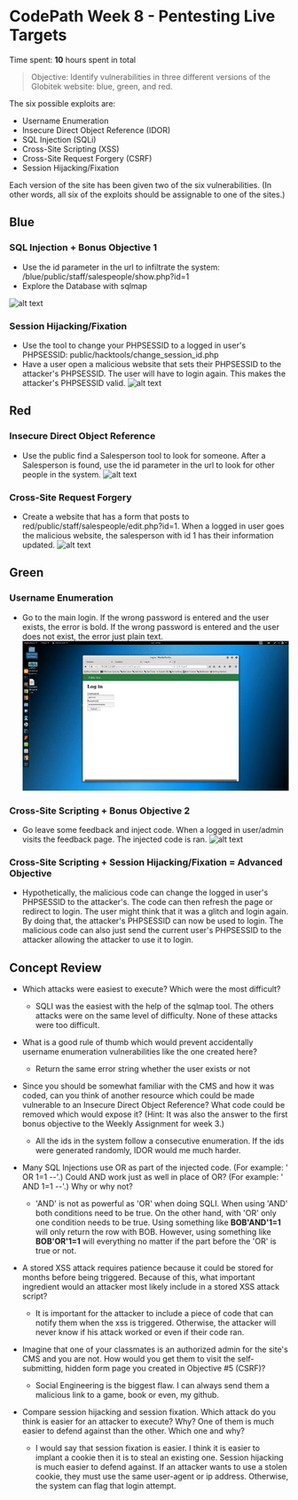 # CodePath Week 8 - Pentesting Live Targets
Time spent: **10** hours spent in total

> Objective: Identify vulnerabilities in three different versions of the Globitek website: blue, green, and red.

The six possible exploits are:
* Username Enumeration
* Insecure Direct Object Reference (IDOR)
* SQL Injection (SQLi)
* Cross-Site Scripting (XSS)
* Cross-Site Request Forgery (CSRF)
* Session Hijacking/Fixation

Each version of the site has been given two of the six vulnerabilities. (In other words, all six of the exploits should be assignable to one of the sites.)


## Blue
### SQL Injection + Bonus Objective 1
* Use the id parameter in the url to infiltrate the system: /blue/public/staff/salespeople/show.php?id=1 
* Explore the Database with sqlmap

![alt text](https://github.com/bdinhle/CodePath-Week-8/blob/master/Demo/SQLI.gif "SQLI Demo")

### Session Hijacking/Fixation
* Use the tool to change your PHPSESSID to a logged in user's PHPSESSID: public/hacktools/change_session_id.php
* Have a user open a malicious website that sets their PHPSESSID to the attacker's PHPSESSID. The user will have to login again. This makes the attacker's PHPSESSID valid.
![alt text](https://github.com/bdinhle/CodePath-Week-8/blob/master/Demo/SessionHijacking.gif "Session Demo")

## Red
### Insecure Direct Object Reference
* Use the public find a Salesperson tool to look for someone. After a Salesperson is found, use the id parameter in the url to look for other people in the system.
![alt text](https://github.com/bdinhle/CodePath-Week-8/blob/master/Demo/IDOR.gif "Insecure Direct Object Reference Demo")

### Cross-Site Request Forgery
* Create a website that has a form that posts to red/public/staff/salespeople/edit.php?id=1. When a logged in user goes the malicious website, the salesperson with id 1 has their information updated.
![alt text](https://github.com/bdinhle/CodePath-Week-8/blob/master/Demo/CSRF.gif "Cross-Site Request Forgery Demo")


## Green
### Username Enumeration
* Go to the main login. If the wrong password is entered and the user exists, the error is bold. If the wrong password is entered and the user does not exist, the error just plain text. 
![alt text](https://github.com/bdinhle/CodePath-Week-8/blob/master/Demo/UsernameEnumeration.gif "Username Enumeration Demo")

### Cross-Site Scripting + Bonus Objective 2
* Go leave some feedback and inject code. When a logged in user/admin visits the feedback page. The injected code is ran.
![alt text](https://github.com/bdinhle/CodePath-Week-8/blob/master/Demo/XSS.gif "Cross-Site Scripting Demo")

### Cross-Site Scripting + Session Hijacking/Fixation = Advanced Objective
* Hypothetically, the malicious code can change the logged in user's PHPSESSID to the attacker's. The code can then refresh the page or redirect to login. The user might think that it was a glitch and login again. By doing that, the attacker's PHPSESSID can now be used to login. The malicious code can also just send the current user's PHPSESSID to the attacker allowing the attacker to use it to login.

## Concept Review
* Which attacks were easiest to execute? Which were the most difficult?
  * SQLI was the easiest with the help of the sqlmap tool. The others attacks were on the same level of difficulty. None of these attacks were too difficult. 

* What is a good rule of thumb which would prevent accidentally username enumeration vulnerabilities like the one created here?
  * Return the same error string whether the user exists or not 
  
* Since you should be somewhat familiar with the CMS and how it was coded, can you think of another resource which could be made vulnerable to an Insecure Direct Object Reference? What code could be removed which would expose it? (Hint: It was also the answer to the first bonus objective to the Weekly Assignment for week 3.)
  * All the ids in the system follow a consecutive enumeration. If the ids were generated randomly, IDOR would me much harder.

* Many SQL Injections use OR as part of the injected code. (For example: ' OR 1=1 --'.) Could AND work just as well in place of OR? (For example: ' AND 1=1 --'.) Why or why not?
  * 'AND' is not as powerful as 'OR' when doing SQLI. When using 'AND' both conditions need to be true. On the other hand, with 'OR' only one condition needs to be true. Using something like **BOB'AND'1=1** will only return the row with BOB. However, using something like **BOB'OR'1=1** will everything no matter if the part before the 'OR' is true or not.

* A stored XSS attack requires patience because it could be stored for months before being triggered. Because of this, what important ingredient would an attacker most likely include in a stored XSS attack script?
  * It is important for the attacker to include a piece of code that can notify them when the xss is triggered. Otherwise, the attacker will never know if his attack worked or even if their code ran.

* Imagine that one of your classmates is an authorized admin for the site's CMS and you are not. How would you get them to visit the self-submitting, hidden form page you created in Objective #5 (CSRF)?
  * Social Engineering is the biggest flaw. I can always send them a malicious link to a game, book or even, my github. 

* Compare session hijacking and session fixation. Which attack do you think is easier for an attacker to execute? Why? One of them is much easier to defend against than the other. Which one and why?
  * I would say that session fixation is easier. I think it is easier to implant a cookie then it is to steal an existing one. Session hijacking is much easier to defend against. If an attacker wants to use a stolen cookie, they must use the same user-agent or ip address. Otherwise, the system can flag that login attempt.

